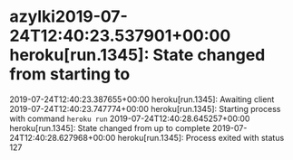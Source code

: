 # azylki2019-07-24T12:40:23.537901+00:00 heroku[run.1345]: State changed from starting to


2019-07-24T12:40:23.387655+00:00 heroku[run.1345]: Awaiting client
2019-07-24T12:40:23.747774+00:00 heroku[run.1345]: Starting process with command `heroku run`
2019-07-24T12:40:28.645257+00:00 heroku[run.1345]: State changed from up to complete
2019-07-24T12:40:28.627968+00:00 heroku[run.1345]: Process exited with status 127


